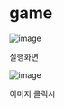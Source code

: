 # game

![image](https://user-images.githubusercontent.com/51785795/209464941-fc8388de-1178-421d-b95c-4aa1b41df546.png)

실행화면

![image](https://user-images.githubusercontent.com/51785795/209464961-d03de68e-6d00-493f-9459-9f9c419aa78a.png)

이미지 클릭시
